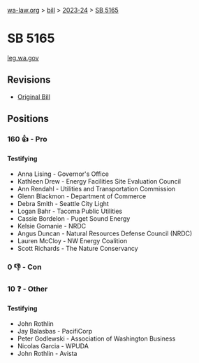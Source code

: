 [wa-law.org](/) > [bill](/bill/) > [2023-24](/bill/2023-24/) > [SB 5165](/bill/2023-24/sb/5165/)

# SB 5165
[leg.wa.gov](https://app.leg.wa.gov/billsummary?BillNumber=5165&Year=2023&Initiative=false)

## Revisions
* [Original Bill](1/)

## Positions
### 160 👍 - Pro
#### Testifying
* Anna Lising - Governor's Office
* Kathleen Drew - Energy Facilities Site Evaluation Council
* Ann Rendahl - Utilities and Transportation Commission
* Glenn Blackmon - Department of Commerce
* Debra Smith - Seattle City Light
* Logan Bahr - Tacoma Public Utilities
* Cassie Bordelon - Puget Sound Energy
* Kelsie Gomanie - NRDC
* Angus Duncan - Natural Resources Defense Council (NRDC)
* Lauren McCloy - NW Energy Coalition
* Scott Richards - The Nature Conservancy

### 0 👎 - Con

### 10 ❓ - Other
#### Testifying
* John Rothlin
* Jay  Balasbas - PacifiCorp
* Peter  Godlewski  - Association of Washington Business 
* Nicolas Garcia - WPUDA
* John Rothlin - Avista
